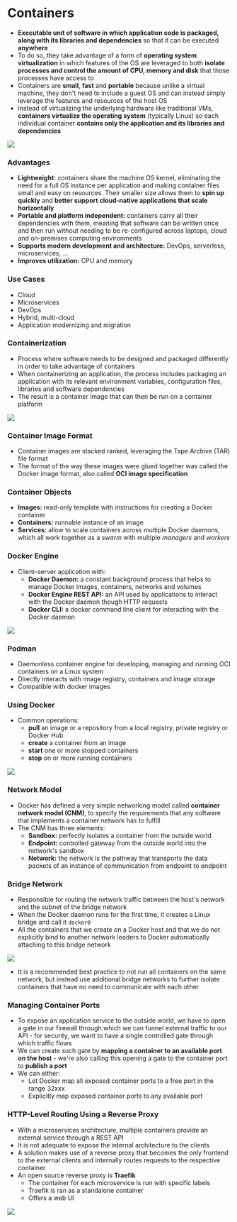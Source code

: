 # Containers
- **Executable unit of software in which application code is packaged, along with its libraries and dependencies** so that it can be executed **anywhere**
- To do so, they take advantage of a form of **operating system virtualization** in which features of the OS are leveraged to both **isolate processes and control the amount of CPU, memory and disk** that those processes have access to
- Containers are **small**, **fast** and **portable** because unlike a virtual machine, they don't need to include a guest OS and can instead simply leverage the features and resources of the host OS
- Instead of virtualizing the underlying hardware like traditional VMs, **containers virtualize the operating system** (typically Linux) so each individual container **contains only the application and its libraries and dependencies**

![](resources/containers-vs-vms.png)

### Advantages
- **Lightweight:** containers share the machine OS kernel, eliminating the need for a full OS instance per application and making container files small and easy on resources. Their smaller size allows them to **spin up quickly** and **better support cloud-native applications that scale horizontally**
- **Portable and platform independent:** containers carry all their dependencies with them, meaning that software can be written once and then run without needing to be re-configured across laptops, cloud and on-premises computing environments
- **Supports modern development and architecture:** DevOps, serverless, microservices, ...
- **Improves utilization:** CPU and memory

### Use Cases
- Cloud
- Microservices
- DevOps
- Hybrid, multi-cloud
- Application modernizing and migration

### Containerization
- Process where software needs to be designed and packaged differently in order to take advantage of containers
- When containerizing an application, the process includes packaging an application with its relevant environment variables, configuration files, libraries and software dependencies
- The result is a container image that can then be run on a container platform

![](resources/docker-containerization.png)

### Container Image Format
- Container images are stacked ranked, leveraging the Tape Archive (TAR) file format
- The format of the way these images were glued together was called the Docker image format, also called **OCI image specification**

### Container Objects
- **Images:** read-only template with instructions for creating a Docker container
- **Containers:** runnable instance of an image
- **Services:** allow to scale containers across multiple Docker daemons, which all work together as a *swarm* with multiple *managers* and *workers*

### Docker Engine
- Client-server application with:
	- **Docker Daemon:** a constant background process that helps to manage Docker images, containers, networks and volumes
	- **Docker Engine REST API:** an API used by applications to interact with the Docker daemon though HTTP requests
	- **Docker CLI:** a docker command line client for interacting with the Docker daemon

![](resources/docker-engine.png)

### Podman
- Daemonless container engine for developing, managing and running OCI containers on a Linux system
- Directly interacts with image registry, containers and image storage
- Compatible with docker images

### Using Docker
- Common operations:
	- **pull** an image or a repository from a local registry, private registry or Docker Hub
	- **create** a container from an image
	- **start** one or more stopped containers
	- **stop** on or more running containers

![](resources/docker-operations.png)

### Network Model
- Docker has defined a very simple networking model called **container network model (CNM)**, to specify the requirements that any software that implements a container network has to fulfill
- The CNM has three elements:
	- **Sandbox:** perfectly isolates a container from the outside world
	- **Endpoint:** controlled gateway from the outside world into the network's sandbox
	- **Network:** the network is the pathway that transports the data packets of an instance of communication from endpoint to endpoint

### Bridge Network
- Responsible for routing the network traffic between the host's network and the subnet of the bridge network
- When the Docker daemon runs for the first time, it creates a Linux bridge and call it `docker0`
- All the containers that we create on a Docker host and that we do not explicitly bind to another network leaders to Docker automatically attaching to this bridge network

![](resources/bridge-network.png)

- It is a recommended best practice to not run all containers on the same network, but instead use additional bridge networks to further isolate containers that have no need to communicate with each other

### Managing Container Ports
- To expose an application service to the outside world, we have to open a gate in our firewall through which we can funnel external traffic to our API - for security, we want to have a single controlled gate through which traffic flows
- We can create such gate by **mapping a container to an available port on the host** - we're also calling this opening a gate to the container port to **publish a port**
- We can either:
	- Let Docker map all exposed container ports to a free port in the range 32xxx
	- Explicitly map exposed container ports to any available port

### HTTP-Level Routing Using a Reverse Proxy
- With a microservices architecture, multiple containers provide an external service through a REST API
- It is not adequate to expose the internal architecture to the clients
- A solution makes use of a reverse proxy that becomes the only frontend to the external clients and internally routes requests to the respective container
- An open source reverse proxy is **Traefik**
	- The container for each microservice is run with specific labels
	- Traefik is ran as a standalone container
	- Offers a web UI

![](resources/traefik.png)